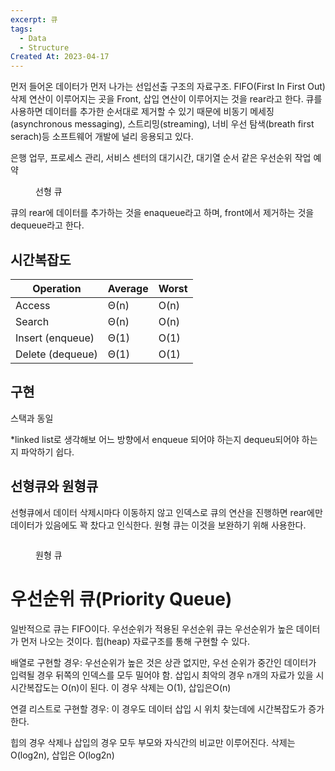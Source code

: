 ```yaml
---
excerpt: 큐
tags:
  - Data
  - Structure
Created At: 2023-04-17
---
```

먼저 들어온 데이터가 먼저 나가는 선입선출 구조의 자료구조. FIFO(First In First Out) 삭제 연산이 이루어지는 곳을  Front, 삽입 연산이 이루어지는 것을 rear라고 한다.  큐를 사용하면 데이터를 추가한 순서대로 제거할 수 있기 때문에 비동기 메세징(asynchronous messaging), 스트리밍(streaming), 너비 우선 탐색(breath first serach)등 소프트웨어 개발에 널리 응용되고 있다.

은행 업무, 프로세스 관리, 서비스 센터의 대기시간, 대기열 순서 같은 우선순위 작업 예약 

<figure style="width: 85%" class="align-center">
  <img src="https://onedrive.live.com/embed?resid=C4F97B3B64AE3E7A%216748&authkey=%21APY9QJMDhQtCDbc&width=1219&height=397" alt="">
  <figcaption>선형 큐</figcaption>
</figure>

큐의 rear에 데이터를 추가하는 것을 enaqueue라고 하며, front에서 제거하는 것을 dequeue라고 한다.

## 시간복잡도

| Operation | Average | Worst |
| --- | --- | --- |
| Access | Θ(n) | O(n) |
| Search | Θ(n) | O(n) |
| Insert (enqueue) | Θ(1) | O(1) |
| Delete (dequeue) | Θ(1) | O(1) |

## 구현

스택과 동일

*linked list로 생각해보 어느 방향에서 enqueue 되어야 하는지 dequeu되어야 하는지 파악하기 쉽다.

## 선형큐와 원형큐

선형큐에서 데이터 삭제시마다 이동하지 않고 인덱스로 큐의 연산을 진행하면 rear에만 데이터가 있음에도 꽉 찼다고 인식한다. 원형 큐는 이것을 보완하기 위해 사용한다.

<figure style="width: 85%" class="align-center">
  <img src="https://onedrive.live.com/embed?resid=C4F97B3B64AE3E7A%216746&authkey=%21AFA0_q1M1KkS0Yw&width=581&height=414" alt="">
</figure>

<figure style="width: 85%" class="align-center">
  <img src="https://onedrive.live.com/embed?resid=C4F97B3B64AE3E7A%216747&authkey=%21ABQdvgaEqaUIb6M&width=599&height=224" alt="">
  <figcaption>원형 큐</figcaption>
</figure>

# 우선순위 큐(Priority Queue)

일반적으로 큐는 FIFO이다. 우선순위가 적용된 우선순위 큐는 우선순위가 높은 데이터가 먼저 나오는 것이다. 힙(heap) 자료구조를 통해 구현할 수 있다.

배열로 구현할 경우: 우선순위가 높은 것은 상관 없지만, 우선 순위가 중간인 데이터가 입력될 경우 뒤쪽의 인덱스를 모두 밀어야 함. 삽입시 최악의 경우 n개의 자료가 있을 시 시간복잡도는 O(n)이 된다. 이 경우 삭제는 O(1), 삽입은O(n)

연결 리스트로 구현할 경우: 이 경우도 데이터 삽입 시 위치 찾는데에 시간복잡도가 증가한다.

힙의 경우 삭제나 삽입의 경우 모두 부모와 자식간의 비교만 이루어진다. 삭제는 O(log2n), 삽입은 O(log2n)